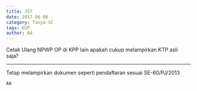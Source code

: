 ```yaml
---
title: 357
date: 2017-06-06
category: Tanya-SC
tags: KUP
author: AA
---
```


Cetak Ulang NPWP OP di KPP lain apakah cukup melampirkan KTP asli saja?

---

Tetap melampirkan dokumen seperti pendaftaran sesuai SE-60/PJ/2013

`AA`
